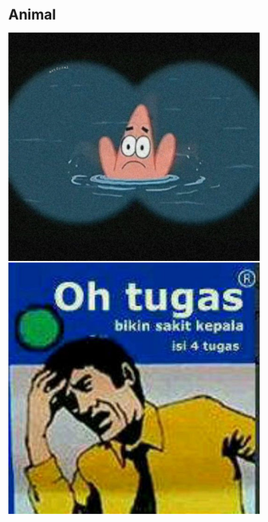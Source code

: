 # Animal
![alt text](https://github.com/JosephineTanA/Animal/blob/main/02c4fd51-f21a-4569-a588-eb3c14982d26.jfif)
![alt text](https://github.com/JosephineTanA/Animal/blob/main/Kumpulan%20gambar%20lucu%20DP%20bbm%20yang%20ane%20simpenin%20gan.jfif)
